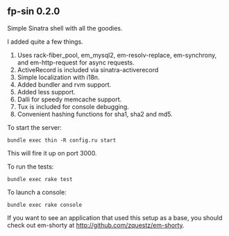 ## fp-sin 0.2.0

Simple Sinatra shell with all the goodies.

I added quite a few things.

1. Uses rack-fiber_pool, em_mysql2, em-resolv-replace, em-synchrony, and em-http-request for async requests.
2. ActiveRecord is included via sinatra-activerecord
3. Simple localization with i18n.
4. Added bundler and rvm support.
5. Added less support.
6. Dalli for speedy memcache support.
7. Tux is included for console debugging.
8. Convenient hashing functions for sha1, sha2 and md5.

To start the server:

```console
bundle exec thin -R config.ru start
```

This will fire it up on port 3000.

To run the tests:

```console
bundle exec rake test
```

To launch a console:

```console
bundle exec rake console
```

If you want to see an application that used this setup as a base, you should check out em-shorty at http://github.com/zquestz/em-shorty.
